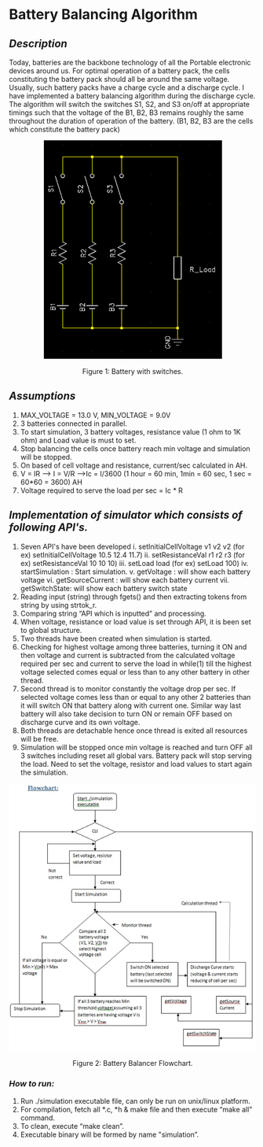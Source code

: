 # Battery Balancing Algorithm
## *_Description_*

Today, batteries are the backbone technology of all the Portable electronic devices around us. For optimal operation of a battery pack, the cells constituting the battery pack should all be around the same voltage. Usually, such battery packs have a charge cycle and a discharge cycle. I have implemented a battery balancing algorithm during the discharge cycle.
The algorithm will switch the switches S1, S2, and S3 on/off at appropriate timings such that the voltage of the B1, B2, B3 remains roughly the same throughout the duration of operation of the battery. (B1, B2, B3 are the cells which constitute the battery pack)

<p align="center">
  <img src="https://github.com/mayur-aggarwal/battery-balancer/blob/master/battery_switch_load.png">
</p>
<p align="center">Figure 1: Battery with switches.</p>

## *_Assumptions_*
1.	MAX_VOLTAGE = 13.0 V, MIN_VOLTAGE = 9.0V
2.	3 batteries connected in parallel.
3.	To start simulation, 3 battery voltages, resistance value (1 ohm to 1K ohm) and Load value is must to set.
4.	Stop balancing the cells once battery reach min voltage and simulation will be stopped.
5.	On based of cell voltage and resistance, current/sec calculated in AH.
6.	V = IR --> I = V/R -->Ic = I/3600 (1 hour = 60 min, 1min = 60 sec, 1 sec = 60*60 = 3600) AH
7.	Voltage required to serve the load per sec = Ic * R

## *Implementation of simulator which consists of following API's.*
1. Seven API's have been developed
	i.	setInitialCellVoltage v1 v2 v2 (for ex) setInitialCellVoltage 10.5 12.4 11.7)
	ii.	setResistanceVal r1 r2 r3 (for ex) setResistanceVal 10 10 10)
	iii.	setLoad load (for ex) setLoad 100)
	iv.	startSimulation : Start simulation.
	v.	getVoltage : will show each battery voltage
	vi.	getSourceCurrent : will show each battery current
	vii.	getSwitchState: will show each battery switch state
2.	Reading input (string) through fgets() and then extracting tokens from string by using strtok_r.
3.	Comparing string “API which is inputted” and processing.
4.	When voltage, resistance or load value is set through API, it is been set to global structure.
5.	Two threads have been created when simulation is started.
6.	Checking for highest voltage among three batteries, turning it ON and then voltage and current is subtracted from the calculated voltage required per sec and current to serve the load in while(1) till the highest voltage selected comes equal or less than to any other battery in other thread.  
7.	Second thread is to monitor constantly the voltage drop per sec. If selected voltage comes less than or equal to any other 2 batteries than it will switch ON that battery along with current one. Similar way last battery will also take decision to turn ON or remain OFF based on discharge curve and its own voltage. 
8.	Both threads are detachable hence once thread is exited all resources will be free.
9.	Simulation will be stopped once min voltage is reached and turn OFF all 3 switches including reset all global vars. Battery pack will stop serving the load. Need to set the voltage, resistor and load values to start again the simulation.

<p align="center">
  <img src="https://github.com/mayur-aggarwal/battery-balancer/blob/master/battery_balancer_flowchart.png">
</p>
<p align="center">Figure 2: Battery Balancer Flowchart.</p>

### _How to run:_
1.	Run ./simulation executable file, can only be run on unix/linux platform.
2.	For compilation, fetch all *.c, *h & make file and then execute “make all” command.
3.	To clean, execute “make clean”.
5.	Executable binary will be formed by name "simulation”.
